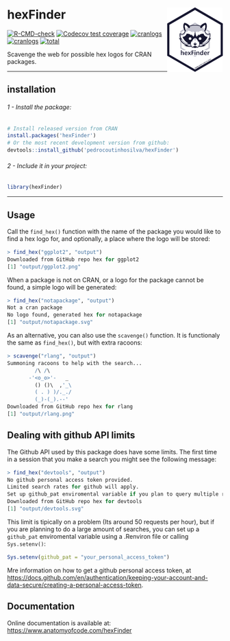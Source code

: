# hexFinder <img src="man/figures/logo.svg" align="right" alt="" width="130" />
<!-- badges: start -->
[![R-CMD-check](https://github.com/pedrocoutinhosilva/hexFinder/workflows/R-CMD-check/badge.svg)](https://CRAN.R-project.org/package=hexFinder)
[![Codecov test coverage](https://codecov.io/gh/pedrocoutinhosilva/hexFinder/branch/main/graph/badge.svg)](https://app.codecov.io/gh/pedrocoutinhosilva/hexFinder?branch=main)
[![cranlogs](https://www.r-pkg.org/badges/version/hexFinder)](https://CRAN.R-project.org/package=hexFinder)
[![cranlogs](https://cranlogs.r-pkg.org/badges/hexFinder)](https://CRAN.R-project.org/package=hexFinder)
[![total](https://cranlogs.r-pkg.org/badges/grand-total/hexFinder)](https://CRAN.R-project.org/package=hexFinder)
<!-- badges: end -->

Scavenge the web for possible hex logos for CRAN packages.

---

## installation
###### 1 - Install the package:

```R
# Install released version from CRAN
install.packages('hexFinder')
# Or the most recent development version from github:
devtools::install_github('pedrocoutinhosilva/hexFinder')
```

###### 2 - Include it in your project:
```R
library(hexFinder)
```

---

## Usage

Call the `find_hex()` function with the name of the package you would like to find a hex logo for, and optionally, a place where the logo will be stored:
```R
> find_hex("ggplot2", "output")
Downloaded from GitHub repo hex for ggplot2
[1] "output/ggplot2.png"
```

When a package is not on CRAN, or a logo for the package cannot be found, a simple logo will be generated:
```R
> find_hex("notapackage", "output")
Not a cran package
No logo found, generated hex for notapackage
[1] "output/notapackage.svg"
```

As an alternative, you can also use the `scavenge()` function. It is functionaly the same as `find_hex()`, but with extra racoons:
```R
> scavenge("rlang", "output")
Summoning racoons to help with the search...
         /\ /\
       -'<o_o>'-   _
         () ()\  ,'_\
         ( . ) )/._./
         (_)-(_).--'
Downloaded from GitHub repo hex for rlang
[1] "output/rlang.png"
```

## Dealing with github API limits

The Github API used by this package does have some limits. The first time in a session that you make a search you might see the following message:
```R
> find_hex("devtools", "output")
No github personal access token provided.
Limited search rates for github will apply.
Set up github_pat enviromental variable if you plan to query multiple repos in a short time
Downloaded from GitHub repo hex for devtools
[1] "output/devtools.svg"
```
This limit is tipically on a problem (Its around 50 requests per hour), but if you are planning to do a large amount of searches, you can set up a `github_pat` enviromental variable using a .Renviron file or calling `Sys.setenv()`:
```R
Sys.setenv(github_pat = "your_personal_access_token")
```

Mre information on how to get a github personal access token, at https://docs.github.com/en/authentication/keeping-your-account-and-data-secure/creating-a-personal-access-token.

## Documentation

Online documentation is available at: https://www.anatomyofcode.com/hexFinder